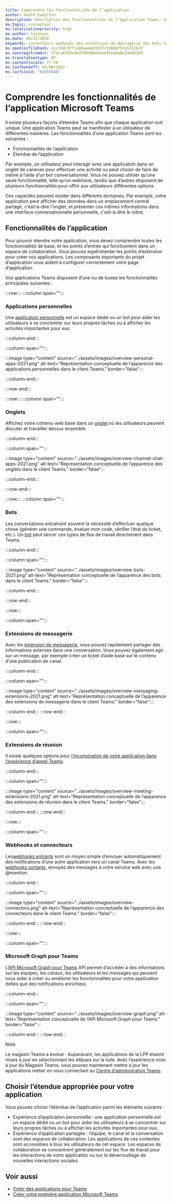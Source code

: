 ```yaml
---
title: Comprendre les fonctionnalités de l’application
author: heath-hamilton
description: Description des fonctionnalités de l’application Teams, telles que les onglets, les bots, les extensions de messagerie et les webhooks et connecteurs ; étendue de l’application, telle que les applications personnelles et partagées
ms.topic: conceptual
ms.localizationpriority: high
ms.author: lajanuar
ms.date: 09/22/2020
keywords: connecteurs webhooks des extensions de messagerie des bots tabulations
ms.openlocfilehash: ecc7ddc9ff1a80aa4eb5b37c55088f5fa5721b37
ms.sourcegitcommit: 2fdca6fb0ade3f6b460eb9a4dfea0a8e2ab8d3b9
ms.translationtype: HT
ms.contentlocale: fr-FR
ms.lasthandoff: 03/08/2022
ms.locfileid: "63355544"
---
```

# <a name="understand-microsoft-teams-app-features"></a>Comprendre les fonctionnalités de l’application Microsoft Teams

Il existe plusieurs façons d’étendre Teams afin que chaque application soit unique. Une application Teams peut se manifester à un utilisateur de différentes manières. Les fonctionnalités d’une application Teams sont les suivantes :

- Fonctionnalités de l’application
- Étendue de l’application

Par exemple, un utilisateur peut interagir avec une application dans un onglet de canevas pour effectuer une activité ou peut choisir de faire de même à l’aide d’un bot conversationnel. Vous ne pouvez utiliser qu’une seule fonctionnalité, telle qu’un webhook, tandis que d’autres disposent de plusieurs fonctionnalités pour offrir aux utilisateurs différentes options.

Ces capacités peuvent exister dans différents domaines. Par exemple, votre application peut afficher des données dans un emplacement central partagé, c'est-à-dire l'onglet, et présenter ces mêmes informations dans une interface conversationnelle personnelle, c'est-à-dire le robot.

## <a name="app-capabilities"></a>Fonctionnalités de l’application

Pour pouvoir étendre votre application, vous devez comprendre toutes les fonctionnalités de base, et les points d’entrée qui fonctionnent dans un espace de collaboration. Vous pouvez expérimenter les points d’extension pour créer vos applications. Les composants importants du projet d’application vous aident à configurer correctement votre page d’application.

Vos applications Teams disposent d’une ou de toutes les fonctionnalités principales suivantes :

:::row:::
   :::column span="":::
### <a name="personal-apps"></a>Applications personnelles

Une [application personnelle](../concepts/design/personal-apps.md) est un espace dédié ou un bot pour aider les utilisateurs à se concentrer sur leurs propres tâches ou à afficher les activités importantes pour eux.

   :::column-end:::

   :::column span="":::

:::image type="content" source="../assets/images/overview-personal-apps-2021.png" alt-text="Représentation conceptuelle de l’apparence des applications personnelles dans le client Teams." border="false":::

   :::column-end:::

:::row-end:::

:::row:::
   :::column span="":::

### <a name="tabs"></a>Onglets

Affichez votre contenu web basé dans un [onglet](../tabs/what-are-tabs.md) où les utilisateurs peuvent discuter et travailler dessus ensemble.

   :::column-end:::

   :::column span="":::

:::image type="content" source="../assets/images/overview-channel-chat-apps-2021.png" alt-text="Représentation conceptuelle de l’apparence des onglets dans le client Teams." border="false":::

   :::column-end:::

:::row-end:::

:::row:::
   :::column span="":::

### <a name="bots"></a>Bots

Les conversations entraînent souvent la nécessité d’effectuer quelque chose (générer une commande, évaluer mon code, vérifier l’état du ticket, etc.). Un [bot](../bots/what-are-bots.md) peut lancer ces types de flux de travail directement dans Teams.

   :::column-end:::

   :::column span="":::

:::image type="content" source="../assets/images/overview-bots-2021.png" alt-text="Représentation conceptuelle de l’apparence des bots dans le client Teams." border="false":::

   :::column-end:::

:::row-end:::

:::row:::

   :::column span="":::

### <a name="messaging-extensions"></a>Extensions de messagerie

Avec les [extension de messagerie](../messaging-extensions/what-are-messaging-extensions.md), vous pouvez rapidement partager des informations externes dans une conversation. Vous pouvez également agir sur un message, par exemple créer un ticket d’aide basé sur le contenu d’une publication de canal.

   :::column-end:::

   :::column span="":::

:::image type="content" source="../assets/images/overview-messaging-extensions-2021.png" alt-text="Représentation conceptuelle de l’apparence des extensions de messagerie dans le client Teams." border="false":::

   :::column-end:::
:::row-end:::

:::row:::

   :::column span="":::

### <a name="meeting-extensions"></a>Extensions de réunion

Il existe quelques options pour [l’incorporation de votre application dans l’expérience d’appel Teams](../apps-in-teams-meetings/design/designing-apps-in-meetings.md).

   :::column-end:::

   :::column span="":::

:::image type="content" source="../assets/images/overview-meeting-extensions-2021.png" alt-text="Représentation conceptuelle de l’apparence des extensions de réunion dans le client Teams." border="false":::

   :::column-end:::
:::row-end:::

:::row:::

   :::column span="":::

### <a name="webhooks-and-connectors"></a>Webhooks et connecteurs

Les[webhooks entrants](../webhooks-and-connectors/what-are-webhooks-and-connectors.md#incoming-webhooks) sont un moyen simple d’envoyer automatiquement des notifications d’une autre application vers un canal Teams. Avec les [webhooks sortants](../webhooks-and-connectors/what-are-webhooks-and-connectors.md#outgoing-webhooks), envoyez des messages à votre service web avec une @mention.

   :::column-end:::

   :::column span="":::

:::image type="content" source="../assets/images/overview-connectors.png" alt-text="Représentation conceptuelle de l’apparence des connecteurs dans le client Teams." border="false":::

   :::column-end:::
:::row-end:::

:::row:::

   :::column span="":::

### <a name="microsoft-graph-for-teams"></a>Microsoft Graph pour Teams

L’[API Microsoft Graph pour Teams](/graph/teams-concept-overview) API permet d’accéder à des informations sur les équipes, les canaux, les utilisateurs et les messages qui peuvent vous aider à créer ou améliorer les fonctionnalités pour votre application (telles que des notifications enrichies).

   :::column-end:::

   :::column span="":::

:::image type="content" source="../assets/images/overview-graph.png" alt-text="Représentation conceptuelle de l’API Microsoft Graph pour Teams." border="false":::

   :::column-end:::
:::row-end:::

> [!NOTE]
> Le magasin Teams a évolué : Auparavant, les applications de la LPP étaient mises à jour en sélectionnant les ellipses sur la tuile. Avec l’expérience mise à jour du Magasin Teams, vous pouvez maintenant mettre à jour les applications métier en vous connectant au [Centre d’administration Teams](https://admin.teams.microsoft.com).

## <a name="choose-the-correct-scope-for-your-app"></a>Choisir l’étendue appropriée pour votre application

Vous pouvez choisir l’étendue de l’application parmi les éléments suivants :

- Expérience d’application personnelle : une application personnelle est un espace dédié ou un bot pour aider les utilisateurs à se concentrer sur leurs propres tâches ou à afficher les activités importantes pour eux.
- Expérience d’application partagée : l’équipe, le canal et la conversation sont des espaces de collaboration. Les applications de ces contextes sont accessibles à tous les utilisateurs de cet espace. Les espaces de collaboration se concentrent généralement sur les flux de travail pour les interactions de votre application ou sur le déverrouillage de nouvelles interactions sociales.

## <a name="see-also"></a>Voir aussi

* [Créer des applications pour Teams](../overview.md)
* [Créer votre première application Microsoft Teams](../build-your-first-app/build-first-app-overview.md)